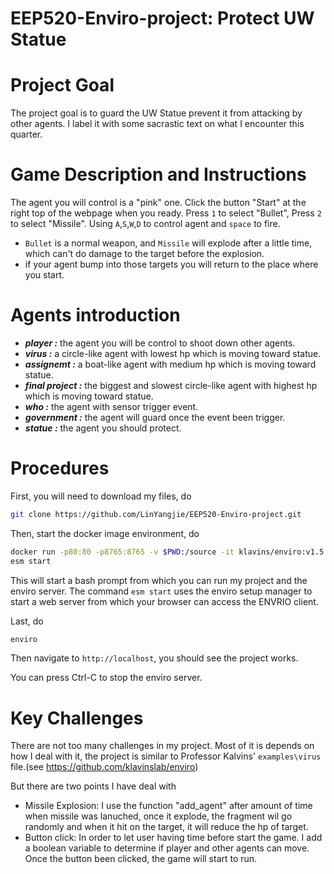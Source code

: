 EEP520-Enviro-project: Protect UW Statue 
===

Project Goal
===

The project goal is to guard the UW Statue prevent it from attacking by other agents. 
I label it with some sacrastic text on what I encounter this quarter.

Game Description and Instructions
===

The agent you will control is a "pink" one. Click the button "Start" at the right top of the webpage when you ready.
Press `1` to select "Bullet", Press `2` to select "Missile". Using `A`,`S`,`W`,`D` to control agent and `space` to fire. 
>
- `Bullet` is a normal weapon, and `Missile` will explode after a little time, which can't do damage to the target before the explosion.
- if your agent bump into those targets you will return to the place where you start.

Agents introduction
===
- ***player :*** the agent you will be control to shoot down other agents.
- ***virus :*** a circle-like agent with lowest hp which is moving toward statue.  
- ***assignemt :*** a boat-like agent with medium hp which is moving toward statue. 
- ***final project :*** the biggest and slowest circle-like agent with highest hp which is moving toward statue.
- ***who :*** the agent with sensor trigger event.
- ***government :*** the agent will guard once the event been trigger.
- ***statue :*** the agent you should protect.

Procedures
===

First, you will need to download my files, do
```bash
git clone https://github.com/LinYangjie/EEP520-Enviro-project.git
```

Then, start the docker image environment, do
```bash
docker run -p80:80 -p8765:8765 -v $PWD:/source -it klavins/enviro:v1.5 bash
esm start

```
This will start a bash prompt from which you can run my project and the enviro server.
The command `esm start` uses the enviro setup manager to start a web server from which your browser can access the ENVRIO client.

Last, do
```bash
enviro
```
Then navigate to `http://localhost`, you should see the project works. 

You can press Ctrl-C to stop the enviro server.

Key Challenges
===
There are not too many challenges in my project. Most of it is depends on how I deal with it, the project is similar to Professor Kalvins' `examples\virus` file.(see https://github.com/klavinslab/enviro)
>
But there are two points I have deal with
- Missile Explosion: I use the function "add_agent" after amount of time when missile was lanuched, once it explode, the fragment wil go randomly and when it hit on the target, it will reduce the hp of target.  
- Button click: In order to let user having time before start the game. I add a boolean variable to determine if player and other agents can move. Once the button been clicked, the game will start to run.


